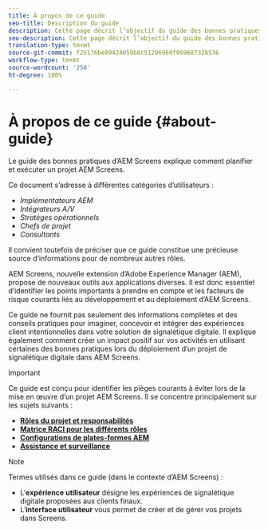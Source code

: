 ```yaml
---
title: À propos de ce guide
seo-title: Description du guide
description: Cette page décrit l’objectif du guide des bonnes pratiques
seo-description: Cette page décrit l’objectif du guide des bonnes pratiques
translation-type: tm+mt
source-git-commit: f25176be89424059b8c51296969f069687328536
workflow-type: tm+mt
source-wordcount: '258'
ht-degree: 100%

---
```



# À propos de ce guide {#about-guide}

Le guide des bonnes pratiques d’AEM Screens explique comment planifier et exécuter un projet AEM Screens.

Ce document s’adresse à différentes catégories d’utilisateurs :

* *Implémentateurs AEM*
* *Intégrateurs A/V*
* *Stratèges opérationnels*
* *Chefs de projet*
* *Consultants*

Il convient toutefois de préciser que ce guide constitue une précieuse source d’informations pour de nombreux autres rôles.

AEM Screens, nouvelle extension d’Adobe Experience Manager (AEM), propose de nouveaux outils aux applications diverses. Il est donc essentiel d’identifier les points importants à prendre en compte et les facteurs de risque courants liés au développement et au déploiement d’AEM Screens.

Ce guide ne fournit pas seulement des informations complètes et des conseils pratiques pour imaginer, concevoir et intégrer des expériences client intentionnelles dans votre solution de signalétique digitale. Il explique également comment créer un impact positif sur vos activités en utilisant certaines des bonnes pratiques lors du déploiement d’un projet de signalétique digitale dans AEM Screens.

>[!IMPORTANT]
>
> Ce guide est conçu pour identifier les pièges courants à éviter lors de la mise en œuvre d’un projet AEM Screens. Il se concentre principalement sur les sujets suivants :
>
> * **[Rôles du projet et responsabilités](roles-responsibilities.md)**
> * **[Matrice RACI pour les différents rôles](roles-responsibilities.md#raci-chart)**
> * **[Configurations de plates-formes AEM](aem-platform-configurations.md)**
> * **[Assistance et surveillance](support-monitoring.md)**


>[!NOTE]
>
> Termes utilisés dans ce guide (dans le contexte d’AEM Screens) :
>
> * L’**expérience utilisateur** désigne les expériences de signalétique digitale proposées aux clients finaux.
> * L’**interface utilisateur** vous permet de créer et de gérer vos projets dans Screens.

